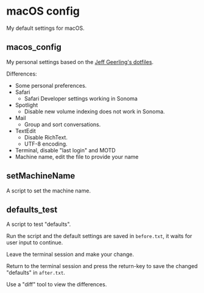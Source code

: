 # macOS config

My default settings for macOS.

## macos_config

My personal settings based on the [Jeff Geerling's dotfiles](https://github.com/geerlingguy/dotfiles).

Differences:
- Some personal preferences.
- Safari
    - Safari Developer settings working in Sonoma
- Spotlight
    - Disable new volume indexing does not work in Sonoma.
- Mail
    - Group and sort conversations.
- TextEdit
    - Disable RichText.
    - UTF-8 encoding.
- Terminal, disable "last login" and MOTD
- Machine name, edit the file to provide your name

## setMachineName

A script to set the machine name.

## defaults_test

A script to test "defaults".

Run the script and the default settings are saved in `before.txt`, it waits for user input to continue.

Leave the terminal session and make your change.

Return to the terminal session and press the return-key to save the changed "defaults" in `after.txt`.

Use a "diff" tool to view the differences.